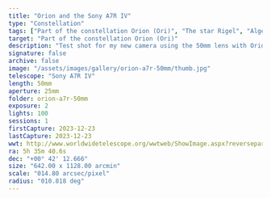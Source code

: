 ```yaml
---
title: "Orion and the Sony A7R IV"
type: "Constellation"
tags: ["Part of the constellation Orion (Ori)", "The star Rigel", "Algebar (β Ori)", "19 Ori", "The star Betelgeuse", "Al Mankib", "Betelgeux (α Ori)", "58 Ori", "The star Bellatrix (γ Ori)", "24 Ori", "The star Alnilam (ε Ori)", "46 Ori", "The star Alnitak (ζ Ori)", "50 Ori", "The star Saiph (κ Ori)", "53 Ori", "The star Mintaka (δ Ori)", "34 Ori", "The star Hatysa (ι Ori)", "44 Ori", "The star Saif al Jabbar (η Ori)", "28 Ori", "The star τ Ori", "20 Ori", "IC434", "Flame Nebula", "Orion B", "NGC1976", "Great Orion Nebula", "Orion Nebula", "M42", "NGC1982", "Mairans Nebula", "M43", "NGC2024", "NGC2112"]
target: "Part of the constellation Orion (Ori)"
description: "Test shot for my new camera using the 50mm lens with Orion as the target."
signature: false
archive: false
image: "/assets/images/gallery/orion-a7r-50mm/thumb.jpg"
telescope: "Sony A7R IV"
length: 50mm
aperture: 25mm
folder: orion-a7r-50mm
exposure: 2
lights: 100
sessions: 1
firstCapture: 2023-12-23
lastCapture: 2023-12-23
wwt: http://www.worldwidetelescope.org/wwtweb/ShowImage.aspx?reverseparity=False&scale=14.773148&name=orion-a7r-50mm.jpg&imageurl=https://deepskyworkflows.com/assets/images/gallery/orion-a7r-50mm/orion-a7r-50mm.jpg&credits=Jeremy+Likness+at+DeepSkyWorkflows.com&creditsUrl=https://deepskyworkflows.com/about&ra=86.867793&dec=-7.922247&x=426.8&y=588.9&rotation=-175.05&thumb=https://deepskyworkflows.com/assets/images/gallery/orion-a7r-50mm/thumb.jpg
ra: 5h 35m 40.6s
dec: "+00° 42' 12.666"
size: "642.00 x 1128.00 arcmin"
scale: "014.80 arcsec/pixel"
radius: "010.818 deg"
---
```

